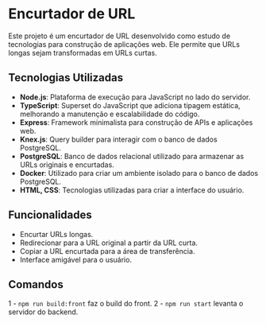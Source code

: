 # Encurtador de URL

Este projeto é um encurtador de URL desenvolvido como estudo de tecnologias para construção de aplicações web. Ele permite que URLs longas sejam transformadas em URLs curtas.

## Tecnologias Utilizadas

- **Node.js**: Plataforma de execução para JavaScript no lado do servidor.
- **TypeScript**: Superset do JavaScript que adiciona tipagem estática, melhorando a manutenção e escalabilidade do código.
- **Express**: Framework minimalista para construção de APIs e aplicações web.
- **Knex.js**: Query builder para interagir com o banco de dados PostgreSQL.
- **PostgreSQL**: Banco de dados relacional utilizado para armazenar as URLs originais e encurtadas.
- **Docker**: Utilizado para criar um ambiente isolado para o banco de dados PostgreSQL.
- **HTML, CSS**: Tecnologias utilizadas para criar a interface do usuário.

## Funcionalidades

- Encurtar URLs longas.
- Redirecionar para a URL original a partir da URL curta.
- Copiar a URL encurtada para a área de transferência.
- Interface amigável para o usuário.

## Comandos

1 - `npm run build:front` faz o build do front.
2 - `npm run start` levanta o servidor do backend.
